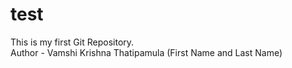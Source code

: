 # test
This is my first Git Repository.
<br>
Author - Vamshi Krishna Thatipamula (First Name and Last Name)
